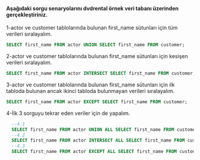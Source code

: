 #### Aşağıdaki sorgu senaryolarını dvdrental örnek veri tabanı üzerinden gerçekleştiriniz.
1-actor ve customer tablolarında bulunan first_name sütunları için tüm verileri sıralayalım.
```sql
SELECT first_name FROM actor UNION SELECT first_name FROM customer;
```
2-actor ve customer tablolarında bulunan first_name sütunları için kesişen verileri sıralayalım.
```sql
SELECT first_name FROM actor INTERSECT SELECT first_name FROM customer;
```
3-actor ve customer tablolarında bulunan first_name sütunları için ilk tabloda bulunan ancak ikinci tabloda bulunmayan verileri sıralayalım.
```sql
SELECT first_name FROM actor EXCEPT SELECT first_name FROM customer;
```
4-İlk 3 sorguyu tekrar eden veriler için de yapalım.
```sql
  --4.1
  SELECT first_name FROM actor UNION ALL SELECT first_name FROM customer;
  --4.2
  SELECT first_name FROM actor INTERSECT ALL SELECT first_name FROM customer;
  --4.3
  SELECT first_name FROM actor EXCEPT ALL SELECT first_name FROM customer;
```
